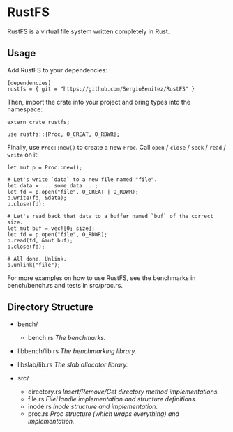 RustFS
======

RustFS is a virtual file system written completely in Rust.

Usage
-----

Add RustFS to your dependencies:

	[dependencies]
    rustfs = { git = "https://github.com/SergioBenitez/RustFS" }

Then, import the crate into your project and bring types into the namespace:

	extern crate rustfs;

	use rustfs::{Proc, O_CREAT, O_RDWR};

Finally, use `Proc::new()` to create a new `Proc`. Call `open` / `close` /
`seek` / `read` / `write` on it:

	let mut p = Proc::new();

	# Let's write `data` to a new file named "file".
	let data = ... some data ...;
    let fd = p.open("file", O_CREAT | O_RDWR);
    p.write(fd, &data);
    p.close(fd);

    # Let's read back that data to a buffer named `buf` of the correct size.
    let mut buf = vec![0; size];
    let fd = p.open("file", O_RDWR);
    p.read(fd, &mut buf);
    p.close(fd);

    # All done. Unlink.
	p.unlink("file");

For more examples on how to use RustFS, see the benchmarks in bench/bench.rs and
tests in src/proc.rs.

Directory Structure
-------------------
* bench/
  * bench.rs _The benchmarks._

* libbench/lib.rs _The benchmarking library._

* libslab/lib.rs _The slab allocator library._

* src/
  * directory.rs _Insert/Remove/Get directory method implementations._
  * file.rs _FileHandle implementation and structure definitions._
  * inode.rs _Inode structure and implementation._
  * proc.rs _Proc structure (which wraps everything) and implementation._
